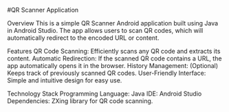 #QR Scanner Application

Overview
This is a simple QR Scanner Android application built using Java in Android Studio. The app allows users to scan QR codes, which will automatically redirect to the encoded URL or content.

Features
QR Code Scanning: Efficiently scans any QR code and extracts its content.
Automatic Redirection: If the scanned QR code contains a URL, the app automatically opens it in the browser.
History Management: (Optional) Keeps track of previously scanned QR codes.
User-Friendly Interface: Simple and intuitive design for easy use.

Technology Stack
Programming Language: Java
IDE: Android Studio
Dependencies:
ZXing library for QR code scanning.
